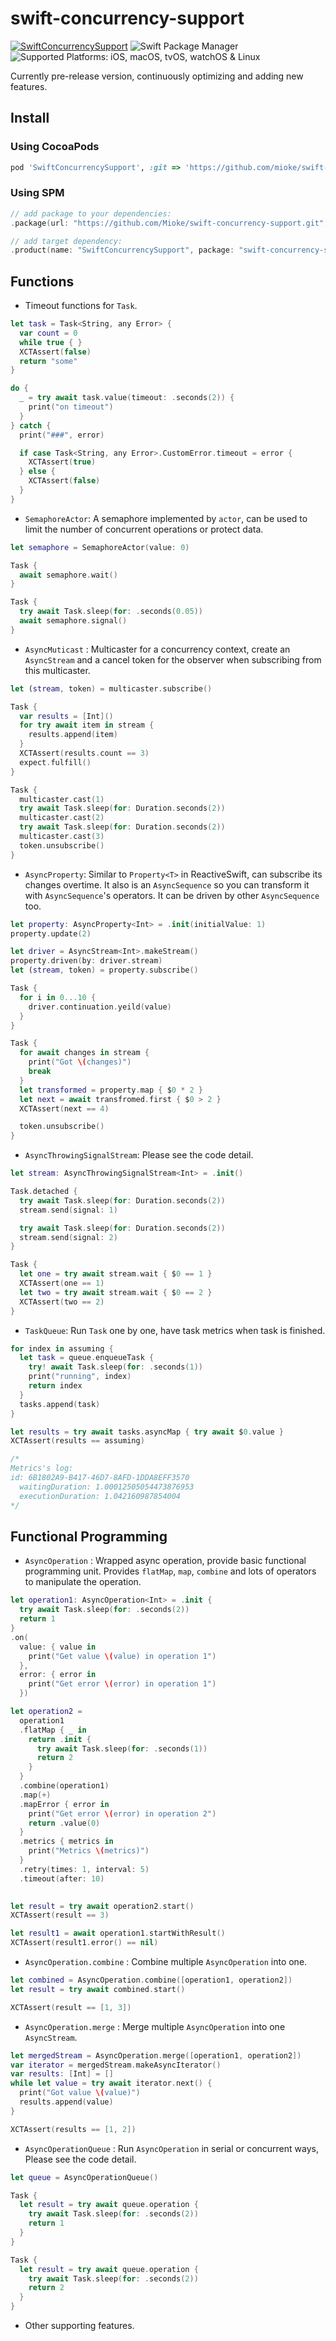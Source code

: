 
# swift-concurrency-support

[![SwiftConcurrencySupport](https://github.com/Mioke/swift-concurrency-support/actions/workflows/swift.yml/badge.svg?branch=master)](https://github.com/Mioke/swift-concurrency-support/actions/workflows/swift.yml)
![Swift Package Manager](https://img.shields.io/badge/Swift%20Package%20Manager-compatible-brightgreen.svg)
![Supported Platforms: iOS, macOS, tvOS, watchOS & Linux](https://img.shields.io/badge/platforms-iOS%20%7C%20macOS%20%7C%20tvOS%20%7C%20watchOS%20%7C%20Linux-333333.svg)

Currently pre-release version, continuously optimizing and adding new features.

## Install

### Using CocoaPods

```ruby
pod 'SwiftConcurrencySupport', :git => 'https://github.com/mioke/swift-concurrency-support.git', :branch => 'master'
```

### Using SPM

```swift
// add package to your dependencies:
.package(url: "https://github.com/Mioke/swift-concurrency-support.git", branch: "master")

// add target dependency:
.product(name: "SwiftConcurrencySupport", package: "swift-concurrency-support")
```

## Functions

* Timeout functions for `Task`.

```swift
let task = Task<String, any Error> {
  var count = 0
  while true { }
  XCTAssert(false)
  return "some"
}

do {
  _ = try await task.value(timeout: .seconds(2)) {
    print("on timeout")
  }
} catch {
  print("###", error)

  if case Task<String, any Error>.CustomError.timeout = error {
    XCTAssert(true)
  } else {
    XCTAssert(false)
  }
}
```

* `SemaphoreActor`: A semaphore implemented by `actor`, can be used to limit the number of concurrent operations or protect data.

```swift
let semaphore = SemaphoreActor(value: 0)

Task {
  await semaphore.wait()
}

Task {
  try await Task.sleep(for: .seconds(0.05))
  await semaphore.signal()
}
```

* `AsyncMuticast` : Multicaster for a concurrency context, create an `AsyncStream` and a cancel token for the observer when subscribing from this multicaster.

```swift
let (stream, token) = multicaster.subscribe()

Task {
  var results = [Int]()
  for try await item in stream {
    results.append(item)
  }
  XCTAssert(results.count == 3)
  expect.fulfill()
}

Task {
  multicaster.cast(1)
  try await Task.sleep(for: Duration.seconds(2))
  multicaster.cast(2)
  try await Task.sleep(for: Duration.seconds(2))
  multicaster.cast(3)
  token.unsubscribe()
}
```

* `AsyncProperty`: Similar to `Property<T>` in ReactiveSwift, can subscribe its changes overtime. It also is an `AsyncSequence` so you can transform it with `AsyncSequence`'s operators. It can be driven by other `AsyncSequence` too.

```swift
let property: AsyncProperty<Int> = .init(initialValue: 1)
property.update(2)

let driver = AsyncStream<Int>.makeStream()
property.driven(by: driver.stream)
let (stream, token) = property.subscribe()

Task {
  for i in 0...10 {
    driver.continuation.yeild(value)
  }
}

Task {
  for await changes in stream {
    print("Got \(changes)")
    break
  }
  let transformed = property.map { $0 * 2 }
  let next = await transfromed.first { $0 > 2 }
  XCTAssert(next == 4)

  token.unsubscribe()
}
```

* `AsyncThrowingSignalStream`: Please see the code detail.

```swift
let stream: AsyncThrowingSignalStream<Int> = .init()

Task.detached {
  try await Task.sleep(for: Duration.seconds(2))
  stream.send(signal: 1)

  try await Task.sleep(for: Duration.seconds(2))
  stream.send(signal: 2)
}

Task {
  let one = try await stream.wait { $0 == 1 }
  XCTAssert(one == 1)
  let two = try await stream.wait { $0 == 2 }
  XCTAssert(two == 2)
}
```

* `TaskQueue`: Run `Task` one by one, have task metrics when task is finished.

```swift
for index in assuming {
  let task = queue.enqueueTask {
    try! await Task.sleep(for: .seconds(1))
    print("running", index)
    return index
  }
  tasks.append(task)
}

let results = try await tasks.asyncMap { try await $0.value }
XCTAssert(results == assuming)

/*
Metrics's log:
id: 6B1802A9-B417-46D7-8AFD-1DDA8EFF3570
  waitingDuration: 1.00012505054473876953
  executionDuration: 1.042160987854004
*/
```

## Functional Programming

* `AsyncOperation` : Wrapped async operation, provide basic functional programming unit. Provides `flatMap`, `map`, `combine` and lots of operators to manipulate the operation.

```swift
let operation1: AsyncOperation<Int> = .init {
  try await Task.sleep(for: .seconds(2))
  return 1
}
.on(
  value: { value in
    print("Get value \(value) in operation 1")
  },
  error: { error in
    print("Get error \(error) in operation 1")
  })

let operation2 =
  operation1
  .flatMap { _ in
    return .init {
      try await Task.sleep(for: .seconds(1))
      return 2
    }
  }
  .combine(operation1)
  .map(+)
  .mapError { error in
    print("Get error \(error) in operation 2")
    return .value(0)
  }
  .metrics { metrics in
    print("Metrics \(metrics)")
  }
  .retry(times: 1, interval: 5)
  .timeout(after: 10)
  

let result = try await operation2.start()
XCTAssert(result == 3)

let result1 = await operation1.startWithResult()
XCTAssert(result1.error() == nil)
```

* `AsyncOperation.combine` : Combine multiple `AsyncOperation` into one.

```swift
let combined = AsyncOperation.combine([operation1, operation2])
let result = try await combined.start()

XCTAssert(result == [1, 3])
```

* `AsyncOperation.merge` : Merge multiple `AsyncOperation` into one `AsyncStream`.

```swift
let mergedStream = AsyncOperation.merge([operation1, operation2])
var iterator = mergedStream.makeAsyncIterator()
var results: [Int] = []
while let value = try await iterator.next() {
  print("Got value \(value)")
  results.append(value)
}

XCTAssert(results == [1, 2])
```

* `AsyncOperationQueue` : Run `AsyncOperation` in serial or concurrent ways, Please see the code detail.

```swift
let queue = AsyncOperationQueue()

Task {
  let result = try await queue.operation {
    try await Task.sleep(for: .seconds(2))
    return 1
  }
}

Task {
  let result = try await queue.operation {
    try await Task.sleep(for: .seconds(2))
    return 2
  }
}
```

* Other supporting features.

